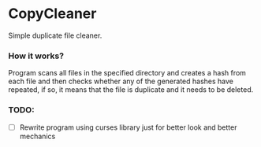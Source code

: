 # CopyCleaner
Simple duplicate file cleaner.

### How it works?
Program scans all files in the specified directory and creates a hash from each file and then checks whether any of the generated hashes have repeated, if so, it means that the file is duplicate and it needs to be deleted.

### TODO:
- [ ] Rewrite program using curses library just for better look and better mechanics
